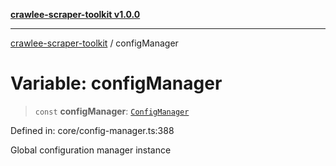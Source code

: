 [**crawlee-scraper-toolkit v1.0.0**](../README.md)

***

[crawlee-scraper-toolkit](../globals.md) / configManager

# Variable: configManager

> `const` **configManager**: [`ConfigManager`](../classes/ConfigManager.md)

Defined in: core/config-manager.ts:388

Global configuration manager instance
